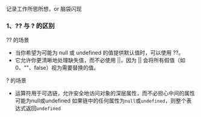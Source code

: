 记录工作所思所想，or 脑袋闪现

### 1、?? 与 ? 的区别

?? 的场景

- 当你希望为可能为 null 或 undefined 的值提供默认值时，可以使用 ??。
- 它允许你更清晰地处理缺失值，而不必使用 ||，因为 || 会将所有假值（如 0、""、false）视为需要替换的值。

? 的场景

- 运算符用于可选链，允许安全地访问对象的深层属性，而不必担心中间的属性可能为null或undefined
如果链中的任何属性为`null`或`undefined`，则整个表达式返回`undefined`


